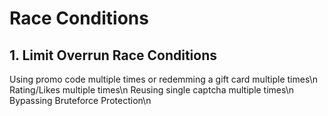 # Race Conditions
## 1. Limit Overrun Race Conditions
Using promo code multiple times or redemming a gift card multiple times\n
Rating/Likes multiple times\n
Reusing single captcha multiple times\n
Bypassing Bruteforce Protection\n

